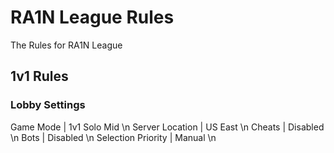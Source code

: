 # RA1N League Rules
The Rules for RA1N League


## 1v1 Rules

### Lobby Settings
Game Mode          | 1v1 Solo Mid \n
Server Location    | US East \n 
Cheats             | Disabled \n
Bots               | Disabled \n
Selection Priority | Manual \n



